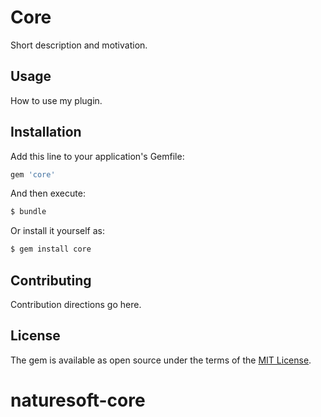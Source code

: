 # Core
Short description and motivation.

## Usage
How to use my plugin.

## Installation
Add this line to your application's Gemfile:

```ruby
gem 'core'
```

And then execute:
```bash
$ bundle
```

Or install it yourself as:
```bash
$ gem install core
```

## Contributing
Contribution directions go here.

## License
The gem is available as open source under the terms of the [MIT License](http://opensource.org/licenses/MIT).
# naturesoft-core
